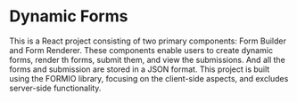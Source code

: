 # Dynamic Forms

This is a React  project consisting of two primary components: Form Builder and Form Renderer. These components enable users to create dynamic forms, render th forms, submit them, and view the submissions. And all the forms and submission are stored in a JSON format. This project is built using the FORMIO library, focusing on the client-side aspects, and excludes server-side functionality.



